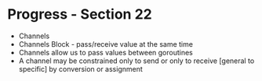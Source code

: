 # Progress - Section 22

- Channels
- Channels Block - pass/receive value at the same time
- Channels allow us to pass values between goroutines
- A channel may be constrained only to send or only to receive [general to specific] by conversion or assignment
